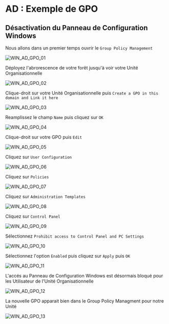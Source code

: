 # AD : Exemple de GPO

## Désactivation du Panneau de Configuration Windows

Nous allons dans un premier temps ouvrir le `Group Policy Management`

![WIN_AD_GPO_01](attachment/WIN_AD_GPO_01.jpg)

Déployez l'abrorescence de votre forêt jusqu'à voir votre Unité Organisationnelle

![WIN_AD_GPO_02](attachment/WIN_AD_GPO_02.jpg)

Clique-droit sur votre Unité Organisationnelle puis `Create a GPO in this domain and Link it here`

![WIN_AD_GPO_03](attachment/WIN_AD_GPO_03.jpg)

Reamplissez le champ `Name` puis cliquez sur `OK`

![WIN_AD_GPO_04](attachment/WIN_AD_GPO_04.jpg)

Clique-droit sur votre GPO puis `Edit`

![WIN_AD_GPO_05](attachment/WIN_AD_GPO_05.jpg)

Cliquez sur `User Configuration`

![WIN_AD_GPO_06](attachment/WIN_AD_GPO_06.jpg)

Cliquez sur `Policies`

![WIN_AD_GPO_07](attachment/WIN_AD_GPO_07.jpg)

Cliquez sur `Administration Templates`

![WIN_AD_GPO_08](attachment/WIN_AD_GPO_08.jpg)

Cliquez sur `Control Panel`

![WIN_AD_GPO_09](attachment/WIN_AD_GPO_09.jpg)

Sélectionnez `Prohibit access to Control Panel and PC Settings`

![WIN_AD_GPO_10](attachment/WIN_AD_GPO_10.jpg)

Sélectionnez l'option `Enabled` puis cliquez sur `Apply` puis `OK`

![WIN_AD_GPO_11](attachment/WIN_AD_GPO_11.jpg)

L'accés au Panneau de Configuration Windows est désormais bloqué pour les Utilisateur de l'Unité Organisationnelle

![WIN_AD_GPO_12](attachment/WIN_AD_GPO_12.jpg)

La nouvelle GPO apparait bien dans le Group Policy Managment pour notre Unité

![WIN_AD_GPO_13](attachment/WIN_AD_GPO_13.jpg)